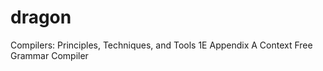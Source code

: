 dragon
======

Compilers: Principles, Techniques, and Tools 1E Appendix A Context Free Grammar Compiler
